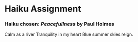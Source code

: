 # **Haiku Assignment**

### Haiku chosen: *Peacefullness* by Paul Holmes
Calm as a river
Tranquility in my heart
Blue summer skies reign.

